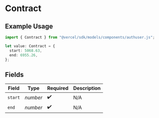 # Contract

## Example Usage

```typescript
import { Contract } from "@vercel/sdk/models/components/authuser.js";

let value: Contract = {
  start: 5068.63,
  end: 6955.26,
};
```

## Fields

| Field              | Type               | Required           | Description        |
| ------------------ | ------------------ | ------------------ | ------------------ |
| `start`            | *number*           | :heavy_check_mark: | N/A                |
| `end`              | *number*           | :heavy_check_mark: | N/A                |